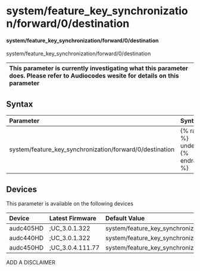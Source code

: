 ﻿---
description: system/feature_key_synchronization/forward/0/destination
search: false
---

# system/feature_key_synchronization/forward/0/destination

#### system/feature_key_synchronization/forward/0/destination

system/feature_key_synchronization/forward/0/destination


| This parameter is currently investigating what this parameter does. Please refer to Audiocodes wesite for details on this parameter | 
| :--- |

## Syntax
| Parameter | Syntax |
| :--- | :--- |
|system/feature_key_synchronization/forward/0/destination | {% raw %} undefined {% endraw %}|

## Devices
This parameter is available on the following devices

| Device | Latest Firmware | Default Value |
|:---|:---|:---|
| audc405HD | ;UC_3.0.1.322 | system/feature_key_synchronization/forward/0/destination= 
| audc440HD | ;UC_3.0.1.322 | system/feature_key_synchronization/forward/0/destination= 
| audc450HD | ;UC_3.0.4.111.77 | system/feature_key_synchronization/forward/0/destination= 

ADD A DISCLAIMER
